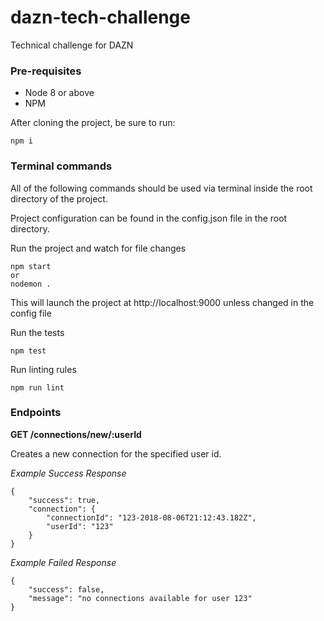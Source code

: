 # dazn-tech-challenge
Technical challenge for DAZN

### Pre-requisites
* Node 8 or above
* NPM

After cloning the project, be sure to run:
```
npm i
```

### Terminal commands
All of the following commands should be used via terminal inside the root directory of the project.

Project configuration can be found in the config.json file in the root directory.

Run the project and watch for file changes
```
npm start
or
nodemon .
```
This will launch the project at http://localhost:9000 unless changed in the config file

Run the tests
```
npm test
```

Run linting rules
```
npm run lint
```

### Endpoints
**GET /connections/new/:userId**

Creates a new connection for the specified user id.

*Example Success Response*
```
{
    "success": true,
    "connection": {
        "connectionId": "123-2018-08-06T21:12:43.182Z",
        "userId": "123"
    }
}
```

*Example Failed Response*
```
{
    "success": false,
    "message": "no connections available for user 123"
}
```
